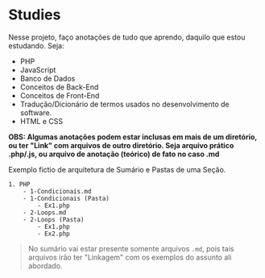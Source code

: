 # Studies
Nesse projeto, faço anotações de tudo que aprendo, daquilo que estou estudando. Seja:

- PHP
- JavaScript
- Banco de Dados
- Conceitos de Back-End
- Conceitos de Front-End
- Tradução/Dicionário de termos usados no desenvolvimento de software.
- HTML e CSS

**OBS: Algumas anotações podem estar inclusas em mais de um diretório, ou ter "Link" com arquivos de outro diretório. Seja arquivo prático .php/.js, ou arquivo de anotação (teórico) de fato no caso .md**

Exemplo fictio de arquitetura de Sumário e Pastas de uma Seção. 
```
1. PHP
    - 1-Condicionais.md
    - 1-Condicionais (Pasta)
        - Ex1.php
    - 2-Loops.md
    - 2-Loops (Pasta)
        - Ex1.php
        - Ex2.php
```
> No sumário vai estar presente somente arquivos `.md`, pois tais arquivos irão ter "Linkagem" com os exemplos do assunto ali abordado.